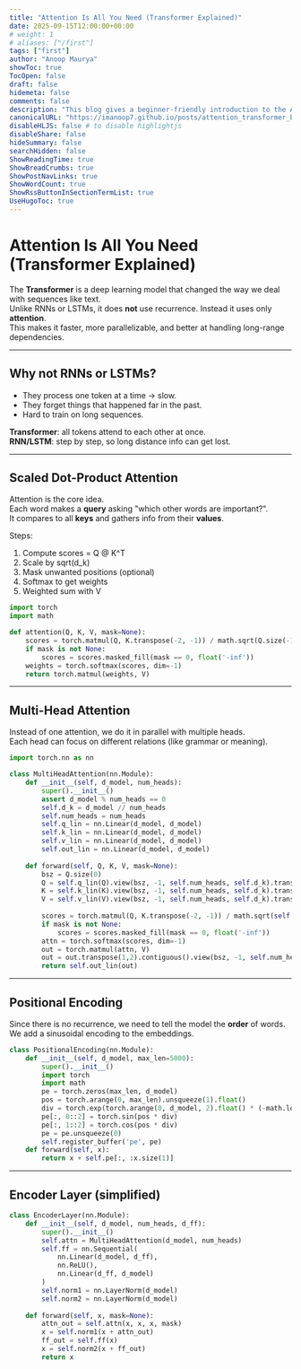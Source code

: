 ```yaml
---
title: "Attention Is All You Need (Transformer Explained)"
date: 2025-09-15T12:00:00+00:00
# weight: 1
# aliases: ["/first"]
tags: ["first"]
author: "Anoop Maurya"
showToc: true
TocOpen: false
draft: false
hidemeta: false
comments: false
description: "This blog gives a beginner-friendly introduction to the Attention Is All You Need paper."
canonicalURL: "https://imanoop7.github.io/posts/attention_transformer_blog/"
disableHLJS: false # to disable highlightjs
disableShare: false
hideSummary: false
searchHidden: false
ShowReadingTime: true
ShowBreadCrumbs: true
ShowPostNavLinks: true
ShowWordCount: true
ShowRssButtonInSectionTermList: true
UseHugoToc: true
---
```


# Attention Is All You Need (Transformer Explained)

The **Transformer** is a deep learning model that changed the way we deal with sequences like text.  
Unlike RNNs or LSTMs, it does **not** use recurrence. Instead it uses only **attention**.  
This makes it faster, more parallelizable, and better at handling long-range dependencies.  

---

## Why not RNNs or LSTMs?
- They process one token at a time → slow.  
- They forget things that happened far in the past.  
- Hard to train on long sequences.  

**Transformer**: all tokens attend to each other at once.  
**RNN/LSTM**: step by step, so long distance info can get lost.  

---

## Scaled Dot-Product Attention

Attention is the core idea.  
Each word makes a **query** asking "which other words are important?".  
It compares to all **keys** and gathers info from their **values**.  

Steps:
1. Compute scores = Q @ K^T  
2. Scale by sqrt(d_k)  
3. Mask unwanted positions (optional)  
4. Softmax to get weights  
5. Weighted sum with V  

```python
import torch
import math

def attention(Q, K, V, mask=None):
    scores = torch.matmul(Q, K.transpose(-2, -1)) / math.sqrt(Q.size(-1))
    if mask is not None:
        scores = scores.masked_fill(mask == 0, float('-inf'))
    weights = torch.softmax(scores, dim=-1)
    return torch.matmul(weights, V)
```

---

## Multi-Head Attention

Instead of one attention, we do it in parallel with multiple heads.  
Each head can focus on different relations (like grammar or meaning).  

```python
import torch.nn as nn

class MultiHeadAttention(nn.Module):
    def __init__(self, d_model, num_heads):
        super().__init__()
        assert d_model % num_heads == 0
        self.d_k = d_model // num_heads
        self.num_heads = num_heads
        self.q_lin = nn.Linear(d_model, d_model)
        self.k_lin = nn.Linear(d_model, d_model)
        self.v_lin = nn.Linear(d_model, d_model)
        self.out_lin = nn.Linear(d_model, d_model)
        
    def forward(self, Q, K, V, mask=None):
        bsz = Q.size(0)
        Q = self.q_lin(Q).view(bsz, -1, self.num_heads, self.d_k).transpose(1,2)
        K = self.k_lin(K).view(bsz, -1, self.num_heads, self.d_k).transpose(1,2)
        V = self.v_lin(V).view(bsz, -1, self.num_heads, self.d_k).transpose(1,2)
        
        scores = torch.matmul(Q, K.transpose(-2, -1)) / math.sqrt(self.d_k)
        if mask is not None:
            scores = scores.masked_fill(mask == 0, float('-inf'))
        attn = torch.softmax(scores, dim=-1)
        out = torch.matmul(attn, V)
        out = out.transpose(1,2).contiguous().view(bsz, -1, self.num_heads*self.d_k)
        return self.out_lin(out)
```

---

## Positional Encoding

Since there is no recurrence, we need to tell the model the **order** of words.  
We add a sinusoidal encoding to the embeddings.  

```python
class PositionalEncoding(nn.Module):
    def __init__(self, d_model, max_len=5000):
        super().__init__()
        import torch
        import math
        pe = torch.zeros(max_len, d_model)
        pos = torch.arange(0, max_len).unsqueeze(1).float()
        div = torch.exp(torch.arange(0, d_model, 2).float() * (-math.log(10000.0) / d_model))
        pe[:, 0::2] = torch.sin(pos * div)
        pe[:, 1::2] = torch.cos(pos * div)
        pe = pe.unsqueeze(0)
        self.register_buffer('pe', pe)
    def forward(self, x):
        return x + self.pe[:, :x.size(1)]
```

---

## Encoder Layer (simplified)

```python
class EncoderLayer(nn.Module):
    def __init__(self, d_model, num_heads, d_ff):
        super().__init__()
        self.attn = MultiHeadAttention(d_model, num_heads)
        self.ff = nn.Sequential(
            nn.Linear(d_model, d_ff),
            nn.ReLU(),
            nn.Linear(d_ff, d_model)
        )
        self.norm1 = nn.LayerNorm(d_model)
        self.norm2 = nn.LayerNorm(d_model)
        
    def forward(self, x, mask=None):
        attn_out = self.attn(x, x, x, mask)
        x = self.norm1(x + attn_out)
        ff_out = self.ff(x)
        x = self.norm2(x + ff_out)
        return x
```
